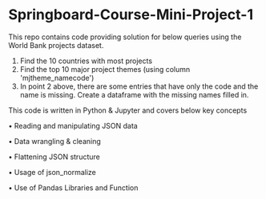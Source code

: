 # Springboard-Course-Mini-Project-1
This repo contains code providing solution for below queries using the World Bank projects dataset.
1. Find the 10 countries with most projects
2. Find the top 10 major project themes (using column 'mjtheme_namecode')
3. In point 2 above, there are some entries that have only the code and the name is missing. 
Create a dataframe with the missing names filled in.

This code is written in Python & Jupyter and covers below key concepts

• Reading and manipulating JSON data

• Data wrangling & cleaning

• Flattening JSON structure

• Usage of json_normalize

• Use of Pandas Libraries and Function
